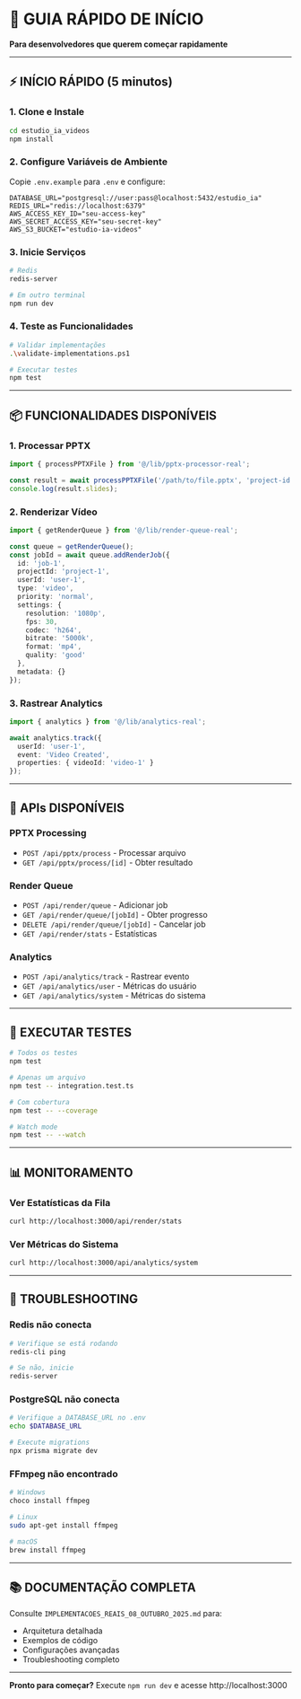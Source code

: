 # 🚀 GUIA RÁPIDO DE INÍCIO

**Para desenvolvedores que querem começar rapidamente**

---

## ⚡ INÍCIO RÁPIDO (5 minutos)

### 1. Clone e Instale

```bash
cd estudio_ia_videos
npm install
```

### 2. Configure Variáveis de Ambiente

Copie `.env.example` para `.env` e configure:

```env
DATABASE_URL="postgresql://user:pass@localhost:5432/estudio_ia"
REDIS_URL="redis://localhost:6379"
AWS_ACCESS_KEY_ID="seu-access-key"
AWS_SECRET_ACCESS_KEY="seu-secret-key"
AWS_S3_BUCKET="estudio-ia-videos"
```

### 3. Inicie Serviços

```bash
# Redis
redis-server

# Em outro terminal
npm run dev
```

### 4. Teste as Funcionalidades

```bash
# Validar implementações
.\validate-implementations.ps1

# Executar testes
npm test
```

---

## 📦 FUNCIONALIDADES DISPONÍVEIS

### 1. Processar PPTX

```typescript
import { processPPTXFile } from '@/lib/pptx-processor-real';

const result = await processPPTXFile('/path/to/file.pptx', 'project-id');
console.log(result.slides);
```

### 2. Renderizar Vídeo

```typescript
import { getRenderQueue } from '@/lib/render-queue-real';

const queue = getRenderQueue();
const jobId = await queue.addRenderJob({
  id: 'job-1',
  projectId: 'project-1',
  userId: 'user-1',
  type: 'video',
  priority: 'normal',
  settings: {
    resolution: '1080p',
    fps: 30,
    codec: 'h264',
    bitrate: '5000k',
    format: 'mp4',
    quality: 'good'
  },
  metadata: {}
});
```

### 3. Rastrear Analytics

```typescript
import { analytics } from '@/lib/analytics-real';

await analytics.track({
  userId: 'user-1',
  event: 'Video Created',
  properties: { videoId: 'video-1' }
});
```

---

## 🔌 APIs DISPONÍVEIS

### PPTX Processing
- `POST /api/pptx/process` - Processar arquivo
- `GET /api/pptx/process/[id]` - Obter resultado

### Render Queue
- `POST /api/render/queue` - Adicionar job
- `GET /api/render/queue/[jobId]` - Obter progresso
- `DELETE /api/render/queue/[jobId]` - Cancelar job
- `GET /api/render/stats` - Estatísticas

### Analytics
- `POST /api/analytics/track` - Rastrear evento
- `GET /api/analytics/user` - Métricas do usuário
- `GET /api/analytics/system` - Métricas do sistema

---

## 🧪 EXECUTAR TESTES

```bash
# Todos os testes
npm test

# Apenas um arquivo
npm test -- integration.test.ts

# Com cobertura
npm test -- --coverage

# Watch mode
npm test -- --watch
```

---

## 📊 MONITORAMENTO

### Ver Estatísticas da Fila

```bash
curl http://localhost:3000/api/render/stats
```

### Ver Métricas do Sistema

```bash
curl http://localhost:3000/api/analytics/system
```

---

## 🐛 TROUBLESHOOTING

### Redis não conecta
```bash
# Verifique se está rodando
redis-cli ping

# Se não, inicie
redis-server
```

### PostgreSQL não conecta
```bash
# Verifique a DATABASE_URL no .env
echo $DATABASE_URL

# Execute migrations
npx prisma migrate dev
```

### FFmpeg não encontrado
```bash
# Windows
choco install ffmpeg

# Linux
sudo apt-get install ffmpeg

# macOS
brew install ffmpeg
```

---

## 📚 DOCUMENTAÇÃO COMPLETA

Consulte `IMPLEMENTACOES_REAIS_08_OUTUBRO_2025.md` para:
- Arquitetura detalhada
- Exemplos de código
- Configurações avançadas
- Troubleshooting completo

---

**Pronto para começar?** Execute `npm run dev` e acesse http://localhost:3000
